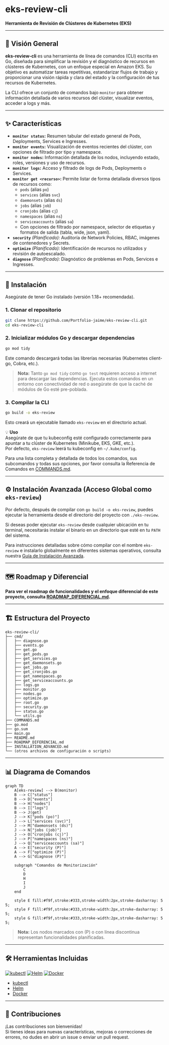 # eks-review-cli

**Herramienta de Revisión de Clústeres de Kubernetes (EKS)**

---

## 📖 Visión General

**eks-review-cli** es una herramienta de línea de comandos (CLI) escrita en Go, diseñada para simplificar la revisión y el diagnóstico de recursos en clústeres de Kubernetes, con un enfoque especial en Amazon EKS. Su objetivo es automatizar tareas repetitivas, estandarizar flujos de trabajo y proporcionar una visión rápida y clara del estado y la configuración de tus recursos de Kubernetes.

La CLI ofrece un conjunto de comandos bajo `monitor` para obtener información detallada de varios recursos del clúster, visualizar eventos, acceder a logs y más.

---

## ✨ Características

- **`monitor status`:** Resumen tabular del estado general de Pods, Deployments, Services e Ingresses.
- **`monitor events`:** Visualización de eventos recientes del clúster, con opciones de filtrado por tipo y namespace.
- **`monitor nodes`:** Información detallada de los nodos, incluyendo estado, roles, versiones y uso de recursos.
- **`monitor logs`:** Acceso y filtrado de logs de Pods, Deployments o Services.
- **`monitor get <recurso>`:** Permite listar de forma detallada diversos tipos de recursos como:
    - `pods` (alias `po`)
    - `services` (alias `svc`)
    - `daemonsets` (alias `ds`)
    - `jobs` (alias `job`)
    - `cronjobs` (alias `cj`)
    - `namespaces` (alias `ns`)
    - `serviceaccounts` (alias `sa`)
    - Con opciones de filtrado por namespace, selector de etiquetas y formatos de salida (tabla, wide, json, yaml).
- **`security`** *(Planificado):* Auditoría de Network Policies, RBAC, imágenes de contenedores y Secrets.
- **`optimize`** *(Planificado):* Identificación de recursos no utilizados y revisión de autoescalado.
- **`diagnose`** *(Planificado):* Diagnóstico de problemas en Pods, Services e Ingresses.

---

## 🚀 Instalación

Asegúrate de tener Go instalado (versión 1.18+ recomendada).

### 1. Clonar el repositorio

```bash
git clone https://github.com/Portfolio-jaime/eks-review-cli.git
cd eks-review-cli
```

### 2. Inicializar módulos Go y descargar dependencias

```bash
go mod tidy
```

Este comando descargará todas las librerías necesarias (Kubernetes client-go, Cobra, etc.).

> **Nota:** Tanto `go mod tidy` como `go test` requieren acceso a internet para
> descargar las dependencias. Ejecuta estos comandos en un entorno con
> conectividad de red o asegúrate de que la caché de módulos de Go esté
> pre-poblada.

### 3. Compilar la CLI

```bash
go build -o eks-review
```

Esto creará un ejecutable llamado `eks-review` en el directorio actual.

💡 **Uso**  
Asegúrate de que tu kubeconfig esté configurado correctamente para apuntar a tu clúster de Kubernetes (Minikube, EKS, GKE, etc.).  
Por defecto, `eks-review` leerá tu kubeconfig en `~/.kube/config`.

Para una lista completa y detallada de todos los comandos, sus subcomandos y todas sus opciones, por favor consulta la Referencia de Comandos en [COMMANDS.md](./COMMANDS.md).

---

## ⚙️ Instalación Avanzada (Acceso Global como `eks-review`)

Por defecto, después de compilar con `go build -o eks-review`, puedes ejecutar la herramienta desde el directorio del proyecto con `./eks-review`.

Si deseas poder ejecutar `eks-review` desde cualquier ubicación en tu terminal, necesitarás instalar el binario en un directorio que esté en tu `PATH` del sistema.

Para instrucciones detalladas sobre cómo compilar con el nombre `eks-review` e instalarlo globalmente en diferentes sistemas operativos, consulta nuestra [Guía de Instalación Avanzada](INSTALLATION_ADVANCED.md).

---

## 🗺️ Roadmap y Diferencial

**Para ver el roadmap de funcionalidades y el enfoque diferencial de este proyecto, consulta [ROADMAP_DIFERENCIAL.md](./ROADMAP_DIFERENCIAL.md).**

---

## 🏗️ Estructura del Proyecto

```
eks-review-cli/
├── cmd/
│   ├── diagnose.go
│   ├── events.go
│   ├── get.go
│   ├── get_pods.go
│   ├── get_services.go
│   ├── get_daemonsets.go
│   ├── get_jobs.go
│   ├── get_cronjobs.go
│   ├── get_namespaces.go
│   ├── get_serviceaccounts.go
│   ├── logs.go
│   ├── monitor.go
│   ├── nodes.go
│   ├── optimize.go
│   ├── root.go
│   ├── security.go
│   ├── status.go
│   └── utils.go
├── COMMANDS.md
├── go.mod
├── go.sum
├── main.go
├── README.md
├── ROADMAP_DIFERENCIAL.md
├── INSTALLATION_ADVANCED.md
└── (otros archivos de configuración o scripts)
```

---

## 📊 Diagrama de Comandos

```mermaid
graph TD
    A[eks-review] --> B(monitor)
    B --> C["status"]
    B --> D["events"]
    B --> H["nodes"]
    B --> I["logs"]
    B --> J(get)
    J --> K["pods (po)"]
    J --> L["services (svc)"]
    J --> M["daemonsets (ds)"]
    J --> N["jobs (job)"]
    J --> O["cronjobs (cj)"]
    J --> P["namespaces (ns)"]
    J --> Q["serviceaccounts (sa)"]
    A --> E["security (P)"]
    A --> F["optimize (P)"]
    A --> G["diagnose (P)"]

    subgraph "Comandos de Monitorización"
        C
        D
        H
        I
        J
    end

    style E fill:#f9f,stroke:#333,stroke-width:2px,stroke-dasharray: 5 5;
    style F fill:#f9f,stroke:#333,stroke-width:2px,stroke-dasharray: 5 5;
    style G fill:#f9f,stroke:#333,stroke-width:2px,stroke-dasharray: 5 5;
```

> **Nota:** Los nodos marcados con (P) o con línea discontinua representan funcionalidades planificadas.

---

## 🛠️ Herramientas Incluidas

[![kubectl](https://raw.githubusercontent.com/kubernetes/kubernetes/master/logo/logo.png)](https://kubernetes.io/docs/reference/kubectl/)
[![Helm](https://raw.githubusercontent.com/helm/helm/main/docs/static/img/helm.svg)](https://helm.sh/)
[![Docker](https://www.docker.com/wp-content/uploads/2022/03/Moby-logo.png)](https://www.docker.com/)

- [kubectl](https://kubernetes.io/docs/reference/kubectl/)
- [Helm](https://helm.sh/)
- [Docker](https://www.docker.com/)

---

## 🤝 Contribuciones

¡Las contribuciones son bienvenidas!  
Si tienes ideas para nuevas características, mejoras o correcciones de errores, no dudes en abrir un issue o enviar un pull request.
